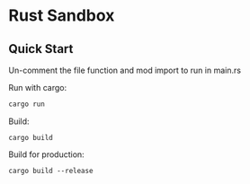 # Rust Sandbox


## Quick Start
Un-comment the file function and mod import to run in main.rs

Run with cargo:
``` bash
cargo run
```
Build:
```shell
cargo build
```
Build for production:
```shell
cargo build --release
```
